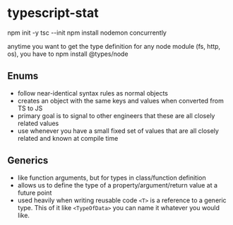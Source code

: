 # typescript-stat

npm init -y
tsc --init
npm install nodemon concurrently

anytime you want to get the type definition for any node module (fs, http, os), you have to npm install @types/node

## Enums
- follow near-identical syntax rules as normal objects
- creates an object with the same keys and values when converted from TS to JS
- primary goal is to signal to other engineers that these are all closely related values
- use whenever you have a small fixed set of values that are all closely related and known at compile time

## Generics
- like function arguments, but for types in class/function definition
- allows us to define the type of a property/argument/return value at a future point
- used heavily when writing reusable code
`<T>` is a reference to a generic type. This of it like `<TypeOfData>` you can name it whatever you would like. 